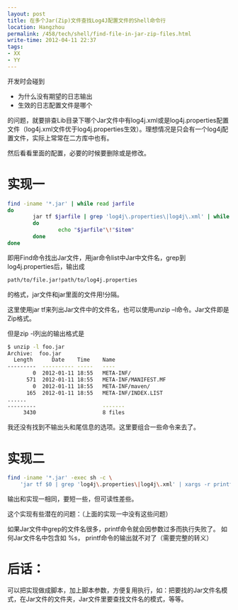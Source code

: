 ```yaml
---
layout: post
title: 在多个Jar(Zip)文件查找Log4J配置文件的Shell命令行
location: Hangzhou
permalink: /458/tech/shell/find-file-in-jar-zip-files.html
write-time: 2012-04-11 22:37
tags:
- XX
- YY
---
```



开发时会碰到

- 为什么没有期望的日志输出
- 生效的日志配置文件是哪个

的问题，就要排查Lib目录下哪个Jar文件中有log4j.xml或是log4j.properties配置文件（log4j.xml文件优于log4j.properties生效）。理想情况是只会有一个log4j配置文件，实际上常常在二方库中也有。

然后看看里面的配置，必要的时候要删除或是修改。

实现一
==================

```bash
find -iname '*.jar' | while read jarfile
do
        jar tf $jarfile | grep 'log4j\.properties\|log4j\.xml' | while read item
        do
                echo "$jarfile"\!"$item"
        done
done
```

即用Find命令找出Jar文件，用jar命令list中Jar中文件名，grep到log4j.properties后，输出成

```bash
path/to/file.jar!path/to/log4j.properties
```

的格式，jar文件和jar里面的文件用!分隔。

这里使用jar tf来列出Jar文件中的文件名，也可以使用unzip –l命令。Jar文件即是Zip格式。

但是zip -l列出的输出格式是

```bash
$ unzip -l foo.jar
Archive:  foo.jar
  Length      Date    Time    Name
---------  ---------- -----   ----
        0  2012-01-11 18:55   META-INF/
      571  2012-01-11 18:55   META-INF/MANIFEST.MF
        0  2012-01-11 18:55   META-INF/maven/
      165  2012-01-11 18:55   META-INF/INDEX.LIST
......
---------                     -------
     3430                     8 files
```

我还没有找到不输出头和尾信息的选项。这里要组合一些命令来去了。

实现二
=================

```bash
find -iname '*.jar' -exec sh -c \
    'jar tf $0 | grep 'log4j\.properties\|log4j\.xml' | xargs -r printf "$0!%s\n"' {} \;
```

输出和实现一相同，要短一些，但可读性差些。

这个实现有些潜在的问题：（上面的实现一中没有这些问题）

如果Jar文件中grep的文件名很多，printf命令就会因参数过多而执行失败了。
如何Jar文件名中包含如 %s， printf命令的输出就不对了（需要完整的转义）

后话：
===============

可以把实现做成脚本，加上脚本参数，方便复用执行，如：把要找的Jar文件名模式，在Jar文件的文件夹，Jar文件里要查找文件名的模式，等等。